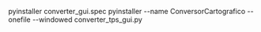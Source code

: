 pyinstaller converter_gui.spec
pyinstaller --name ConversorCartografico --onefile --windowed converter_tps_gui.py
